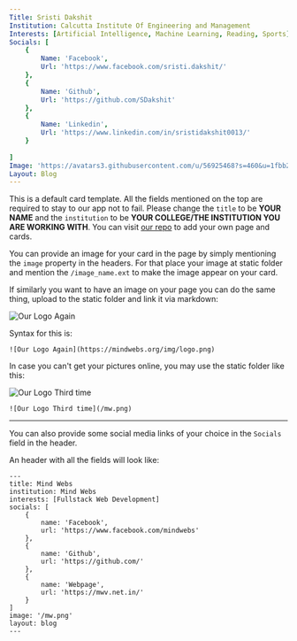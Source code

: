 ```yaml
---
Title: Sristi Dakshit
Institution: Calcutta Institute Of Engineering and Management
Interests: [Artificial Intelligence, Machine Learning, Reading, Sports]
Socials: [
    {
        Name: 'Facebook',
        Url: 'https://www.facebook.com/sristi.dakshit/'
    },
    {
        Name: 'Github',
        Url: 'https://github.com/SDakshit'
    },
    {
        Name: 'Linkedin',
        Url: 'https://www.linkedin.com/in/sristidakshit0013/'
    }
    
]
Image: 'https://avatars3.githubusercontent.com/u/56925468?s=460&u=1fbb2d317dc7895c10f0a4ad1a7519c9a84a4a4c&v=4'
Layout: Blog
---
```


This is a default card template. All the fields mentioned on the top are required to stay to our app not to fail. Please change the `title` to be **YOUR NAME** and the `institution` to be **YOUR COLLEGE/THE INSTITUTION YOU ARE WORKING WITH**. You can visit [our repo](https://github.com/mindwebs/hacktoberfest_2020_participation_cards) to add your own page and cards.

 
You can provide an image for your card in the page by simply mentioning the `image` property in the headers. For that place your image at static folder and mention the `/image_name.ext` to make the image appear on your card.

If similarly you want to have an image on your page you can do the same thing, upload to the static folder and link it via markdown:

![Our Logo Again](https://mindwebs.org/img/logo.png)

Syntax for this is: 

```
![Our Logo Again](https://mindwebs.org/img/logo.png)
```

In case you can't get your pictures online, you may use the static folder like this:

![Our Logo Third time](/mw.png)



```
![Our Logo Third time](/mw.png)
```


---


You can also provide some social media links of your choice in the `Socials` field in the header.

An header with all the fields will look like:


```
---
title: Mind Webs
institution: Mind Webs
interests: [Fullstack Web Development]
socials: [
    {
        name: 'Facebook',
        url: 'https://www.facebook.com/mindwebs'
    },
    {
        name: 'Github',
        url: 'https://github.com/'
    },
    {
        name: 'Webpage',
        url: 'https://mwv.net.in/'
    }
]
image: '/mw.png'
layout: blog
---
```
